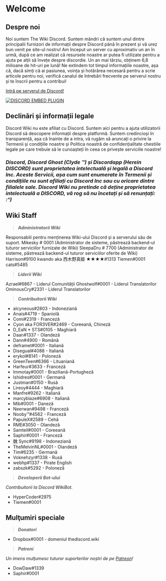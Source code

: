 <!-- TITLE: Acasă -->
<!-- SUBTITLE: Bine ați venit la Wiki Discord! -->

# Welcome
## Despre noi

Noi suntem The Wiki Discord. Suntem mândri că suntem unul dintre principalii furnizori de informații despre Discord până în prezent și vă urez bun venit pe site-ul nostru! Am început un server cu aproximativ un an în urmă, după ce am realizat că resursele noastre ar putea fi utilizate pentru a ajuta pe alții să învețe despre discordie. Un an mai târziu, obținem 6,8 milioane de hit-uri pe lună! Ne extindem tot timpul informațiile noastre, așa că, dacă simți că ai pasiunea, voința și hotărârea necesară pentru a scrie articole pentru noi, verifică canalul de întrebări frecvente pe serverul nostru și te înscrii pentru a contribui!

[Intră pe serverul de Discord!](https://discord.gg/ZRJ9Ghh)

<a href="https://discord.gg/ZRJ9Ghh">![DISCORD EMBED PLUGIN](https://discordapp.com/api/guilds/367460196148183040/widget.png?style=banner2)</a>

## Declinări și informații legale
Discord Wiki nu este afiliat cu Discord. Suntem aici pentru a ajuta utilizatorii Discord să descopere informații despre platformă. Suntem credincioși în transparență, așa că înainte de a intra, vă rugăm să aruncați o privire la Termenii și condițiile noastre și Politica noastră de confidențialitate chestiile legale pe care trebuie să le cunoașteți în ceea ce privește serviciile noastre!

### ***Discord, Discord Ghost (Clyde ™) și Discordapp (Herein DISCORD) sunt proprietatea intelectuală și legală a Discord Inc. Aceste Servicii, așa cum sunt enumerate în Termenii și condițiile nu sunt afiliați cu Discord Inc sau cu oricare dintre filialele sale. Discord Wiki nu pretinde că deține proprietatea intelectuală a DISCORD, vă rog să nu încetați și să renunțați: :^)***


## Wiki Staff

> ***Administratorii Wiki***

Responsabili pentru menținerea Wiki-ului Discord și a serverului său de suport.
Mikesky # 0001 (Administrator de sisteme, păstrează backend-ul tuturor serviciilor furnizate de Wiki)
SleepaDru # 7700 (Administrator de sisteme, păstrează backend-ul tuturor serviciilor oferite de Wiki)
Harrison#9100
kwando aka 西木野真姫 ★★★★#1313
Tiemen#0001
cats#5485

> ***Liderii Wiki***

Azrael#6867 - Liderul Comunității
Ghostwolf#0001 - Liderul Translatorilor
OminousCry#2331 - Liderul Translatorilor

> ***Contribuitorii Wiki***

* alcyneous#2803 - Indoneziană
* Anaís#4719 - Spaniolă
* Comi#2319 - Franceză
* Cyon aka FOR3VER#2469 - Coreeană, Chineză
* D_EaN * STS#0105 - Maghiară
* Daan#1337 - Olandeză
* Dann#4900 - Română
* deframet#0001 - Italiană
* Disegual#4088 - Italiană
* erykol#8141 - Poloneză
* GreenTeen#6366 - Lituaniană
* Harfeur#3633 - Franceză
* Immotay#0001 - Braziliană-Portugheză
* Ishidres#0001 - Germană
* Justman#0150 - Rusă
* Lireoy#4444 - Maghiară
* Manfre#9262 - Italiană
* marcyblaze#6908 - Italiană
* Mib#0001 - Daneză
* Neerwan#9498 - Franceză
* Nooby™#4562 - Franceză
* PapuleX#2589 - Cehă
* RME#3050 - Olandeză
* Samtell#0001 - Coreeană
* Saphir#0001 - Franceză
*  魏 Sync#9198 - Indoneziană
*  TheMelvinNL#0001 - Olandeză
*  Tim#6235 - Germană
*  Voknehzyr#1338 - Rusă
*  webhp#1337 - Pirate English 
*   zabszk#5292 - Poloneză

> ***Developerii Bot-ului***

*Contribuitorii la Discord WIkiBot.*
* HyperCoder#2975
* Tiemen#0001

## Mulţumiri speciale

> ***Donatori***

* Dropbox#0001 - domeniul thediscord.wiki

> ***Patroni***

*Un imens mulțumesc tuturor suporterilor noștri de pe [Patreon](https://www.patreon.com/TheDiscordWiki)!*

* DowDaw#1339
* Saphir#0001